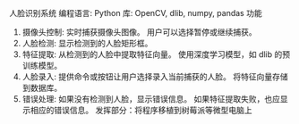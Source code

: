 人脸识别系统
编程语言: Python
库: OpenCV, dlib, numpy, pandas
功能 
1. 摄像头控制:
实时捕获摄像头图像。
用户可以选择暂停或继续捕获。
2. 人脸检测:
显示检测到的人脸矩形框。
3. 特征提取:
从检测到的人脸中提取特征向量。
使用深度学习模型，如 dlib 的预训练模型。
4. 人脸录入:
提供命令或按钮让用户选择录入当前捕获的人脸。
将特征向量存储到数据库。
5. 错误处理:
如果没有检测到人脸，显示错误信息。
如果特征提取失败，也应显示相应的错误信息。
发挥部分：将程序移植到树莓派等微型电脑上
